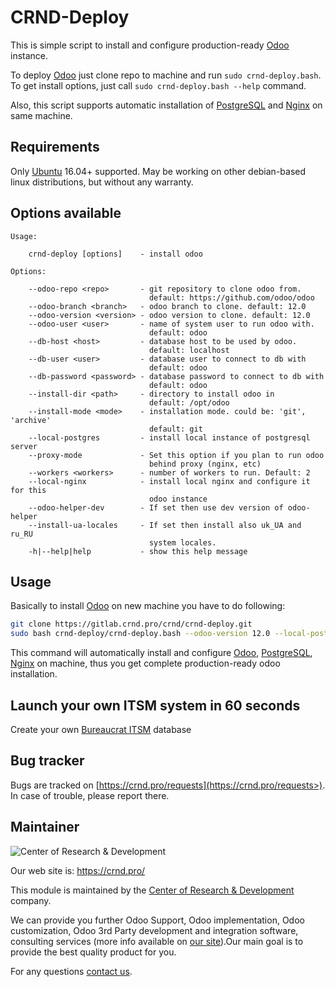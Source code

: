 # CRND-Deploy

This is simple script to install and configure production-ready [Odoo](https://www.odoo.com/) instance.

To deploy [Odoo](https://www.odoo.com/) just clone repo to machine and run `sudo crnd-deploy.bash`.
To get install options, just call `sudo crnd-deploy.bash --help` command.

Also, this script supports automatic installation of
[PostgreSQL](https://www.postgresql.org/) and
[Nginx](https://nginx.org/en/) on same machine.

## Requirements

Only [Ubuntu](https://ubuntu.com/) 16.04+ supported.
May be working on other debian-based linux distributions, but without any warranty.

## Options available

```
Usage:

    crnd-deploy [options]    - install odoo

Options:

    --odoo-repo <repo>       - git repository to clone odoo from.
                               default: https://github.com/odoo/odoo
    --odoo-branch <branch>   - odoo branch to clone. default: 12.0
    --odoo-version <version> - odoo version to clone. default: 12.0
    --odoo-user <user>       - name of system user to run odoo with.
                               default: odoo
    --db-host <host>         - database host to be used by odoo.
                               default: localhost
    --db-user <user>         - database user to connect to db with
                               default: odoo
    --db-password <password> - database password to connect to db with
                               default: odoo
    --install-dir <path>     - directory to install odoo in
                               default: /opt/odoo
    --install-mode <mode>    - installation mode. could be: 'git', 'archive'
                               default: git
    --local-postgres         - install local instance of postgresql server
    --proxy-mode             - Set this option if you plan to run odoo
                               behind proxy (nginx, etc)
    --workers <workers>      - number of workers to run. Default: 2
    --local-nginx            - install local nginx and configure it for this
                               odoo instance
    --odoo-helper-dev        - If set then use dev version of odoo-helper
    --install-ua-locales     - If set then install also uk_UA and ru_RU
                               system locales.
    -h|--help|help           - show this help message
```


## Usage

Basically to install [Odoo](https://www.odoo.com/) on new machine you have to do following:

```bash
git clone https://gitlab.crnd.pro/crnd/crnd-deploy.git
sudo bash crnd-deploy/crnd-deploy.bash --odoo-version 12.0 --local-postgres --local-nginx
```

This command will automatically install and configure [Odoo](https://www.odoo.com/),
[PostgreSQL](https://www.postgresql.org/), [Nginx](https://nginx.org/en/)
on machine, thus you get complete production-ready odoo installation.

## Launch your own ITSM system in 60 seconds

Create your own [Bureaucrat ITSM](https://yodoo.systems/saas/template/bureaucrat-itsm-demo-data-95) database

## Bug tracker

Bugs are tracked on [https://crnd.pro/requests](https://crnd.pro/requests>).
In case of trouble, please report there.

## Maintainer

![Center of Research & Development](https://crnd.pro/web/image/3699/300x140/crnd.png)

Our web site is: https://crnd.pro/

This module is maintained by the [Center of Research & Development](https://crnd.pro) company.

We can provide you further Odoo Support, Odoo implementation, Odoo customization, Odoo 3rd Party development and integration software, consulting services (more info available on [our site](https://crnd.pro/our-services)).Our main goal is to provide the best quality product for you. 

For any questions [contact us](mailto:info@crnd.pro>).

